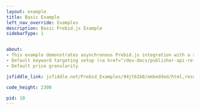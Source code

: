 ```yaml
---
layout: example
title: Basic Example
left_nav_override: Examples
description: Basic Prebid.js Example
sidebarType: 1


about:
- This example demonstrates asynchronous Prebid.js integration with a single Google Ad Manager ad slot
- Default keyword targeting setup (<a href="/dev-docs/publisher-api-reference/bidderSettings.html">reference</a>)
- Default price granularity

jsfiddle_link: jsfiddle.net/Prebid_Examples/94jt62b8/embedded/html,result

code_height: 2300

pid: 10
---
```

